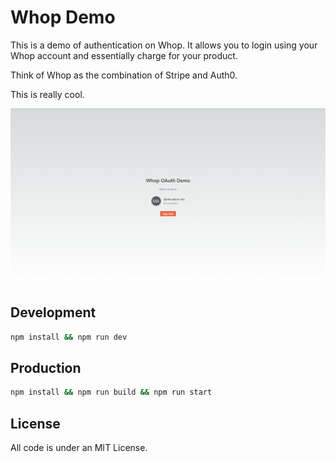 # Whop Demo
This is a demo of authentication on Whop. It allows you to login using your Whop account and essentially charge for your product. 

Think of Whop as the combination of Stripe and Auth0.

This is really cool.

![Homepage Image](./public/homepage.png)

## Development
```bash
npm install && npm run dev
```

## Production
```bash
npm install && npm run build && npm run start
```

## License
All code is under an MIT License.